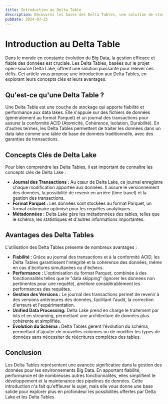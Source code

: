 ```yaml
---
title: Introduction au Delta Table
description: Découvrez les bases des Delta Tables, une solution de stockage de données robuste et performante pour les environnements Big Data.
pubDate: 2024-07-25
---
```


# Introduction au Delta Table

Dans le monde en constante évolution du Big Data, la gestion efficace et fiable des données est cruciale. Les Delta Tables, basées sur le projet open-source Delta Lake, offrent une solution puissante pour relever ces défis. Cet article vous propose une introduction aux Delta Tables, en explorant leurs concepts clés et leurs avantages.

## Qu'est-ce qu'une Delta Table ?

Une Delta Table est une couche de stockage qui apporte fiabilité et performance aux data lakes. Elle s'appuie sur des fichiers de données (généralement au format Parquet) et un journal des transactions pour assurer la conformité ACID (Atomicité, Cohérence, Isolation, Durabilité). En d'autres termes, les Delta Tables permettent de traiter les données dans un data lake comme une table de base de données traditionnelle, avec des garanties de transactions.

## Concepts Clés de Delta Lake

Pour bien comprendre les Delta Tables, il est important de connaître les concepts clés de Delta Lake :

* **Journal des Transactions :** Au cœur de Delta Lake, ce journal enregistre chaque modification apportée aux données. Il assure le versionnement des données, la possibilité de revenir en arrière (time travel) et la gestion des transactions.
* **Format Parquet :** Les données sont stockées au format Parquet, un format colonnaire optimisé pour les requêtes analytiques.
* **Métadonnées :** Delta Lake gère les métadonnées des tables, telles que le schéma, les statistiques et d'autres informations importantes.

## Avantages des Delta Tables

L'utilisation des Delta Tables présente de nombreux avantages :

* **Fiabilité :** Grâce au journal des transactions et à la conformité ACID, les Delta Tables garantissent l'intégrité et la cohérence des données, même en cas d'écritures simultanées ou d'échecs.
* **Performance :** L'optimisation du format Parquet, combinée à des fonctionnalités telles que le "data skipping" (ignorer les données non pertinentes pour une requête), améliore considérablement les performances des requêtes.
* **Gestion des Versions :** Le journal des transactions permet de revenir à des versions antérieures des données, facilitant l'audit, la correction d'erreurs et l'expérimentation.
* **Unified Data Processing:** Delta Lake prend en charge le traitement par lots et en streaming, permettant une architecture de données plus cohérente et simplifiée.
* **Évolution du Schéma :** Delta Tables gèrent l'évolution du schéma, permettant d'ajouter de nouvelles colonnes ou de modifier les types de données sans nécessiter de réécritures complètes des tables.

## Conclusion

Les Delta Tables représentent une avancée significative dans la gestion des données pour les environnements Big Data. En apportant fiabilité, performance et de nombreuses autres fonctionnalités, elles simplifient le développement et la maintenance des pipelines de données. Cette introduction n'a fait qu'effleurer le sujet, mais elle vous donne une base solide pour explorer plus en profondeur les possibilités offertes par Delta Lake et les Delta Tables.